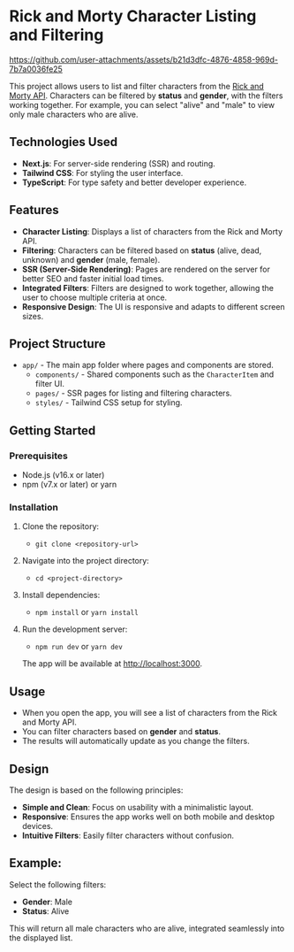 # Rick and Morty Character Listing and Filtering

https://github.com/user-attachments/assets/b21d3dfc-4876-4858-969d-7b7a0036fe25


This project allows users to list and filter characters from the [Rick and Morty API](https://rickandmortyapi.com). Characters can be filtered by **status** and **gender**, with the filters working together. For example, you can select "alive" and "male" to view only male characters who are alive.

## Technologies Used

- **Next.js**: For server-side rendering (SSR) and routing.
- **Tailwind CSS**: For styling the user interface.
- **TypeScript**: For type safety and better developer experience.

## Features

- **Character Listing**: Displays a list of characters from the Rick and Morty API.
- **Filtering**: Characters can be filtered based on **status** (alive, dead, unknown) and **gender** (male, female).
- **SSR (Server-Side Rendering)**: Pages are rendered on the server for better SEO and faster initial load times.
- **Integrated Filters**: Filters are designed to work together, allowing the user to choose multiple criteria at once.
- **Responsive Design**: The UI is responsive and adapts to different screen sizes.

## Project Structure

- `app/` - The main app folder where pages and components are stored.
  - `components/` - Shared components such as the `CharacterItem` and filter UI.
  - `pages/` - SSR pages for listing and filtering characters.
  - `styles/` - Tailwind CSS setup for styling.

## Getting Started

### Prerequisites

- Node.js (v16.x or later)
- npm (v7.x or later) or yarn

### Installation

1. Clone the repository:

   - `git clone <repository-url>`

2. Navigate into the project directory:

   - `cd <project-directory>`

3. Install dependencies:

   - `npm install` or `yarn install`

4. Run the development server:

   - `npm run dev` or `yarn dev`

   The app will be available at [http://localhost:3000](http://localhost:3000).

## Usage

- When you open the app, you will see a list of characters from the Rick and Morty API.
- You can filter characters based on **gender** and **status**.
- The results will automatically update as you change the filters.

## Design

The design is based on the following principles:

- **Simple and Clean**: Focus on usability with a minimalistic layout.
- **Responsive**: Ensures the app works well on both mobile and desktop devices.
- **Intuitive Filters**: Easily filter characters without confusion.

## Example:

Select the following filters:

- **Gender**: Male
- **Status**: Alive

This will return all male characters who are alive, integrated seamlessly into the displayed list.
